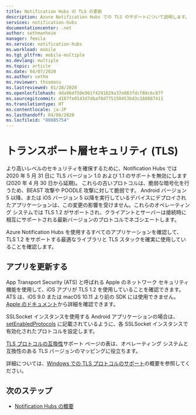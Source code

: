 ```yaml
---
title: Notification Hubs の TLS の更新
description: Azure Notification Hubs での TLS のサポートについて説明します。
services: notification-hubs
documentationcenter: .net
author: sethmanheim
manager: femila
ms.service: notification-hubs
ms.workload: mobile
ms.tgt_pltfrm: mobile-multiple
ms.devlang: multiple
ms.topic: article
ms.date: 04/07/2020
ms.author: sethm
ms.reviewer: thsomasu
ms.lastreviewed: 01/28/2020
ms.openlocfilehash: 4da96df50e961f4291029a37e883fdcf88c6c87f
ms.sourcegitcommit: d187fe0143d7dbaf8d775150453bd3c188087411
ms.translationtype: HT
ms.contentlocale: ja-JP
ms.lasthandoff: 04/08/2020
ms.locfileid: "80885754"
---
```

# <a name="transport-layer-security-tls"></a>トランスポート層セキュリティ (TLS)

より高いレベルのセキュリティを確保するために、Notification Hubs では 2020 年 5 月 31 日に TLS バージョン 1.0 および 1.1 のサポートを無効にします (2020 年 4 月 30 日から延期)。 これらの古いプロトコルは、脆弱な暗号化を行うため、BEAST 攻撃や POODLE 攻撃に対して脆弱です。 Android バージョン 5 以降、または iOS バージョン 5 以降を実行しているデバイスにデプロイされたアプリケーションは、この変更の影響を受けません。これらのオペレーティング システムでは TLS 1.2 がサポートされ、クライアントとサーバーは接続時に相互にサポートされる最新バージョンのプロトコルでネゴシエートします。

Azure Notification Hubs を使用するすべてのアプリケーションを確認して、TLS 1.2 をサポートする最適なライブラリと TLS スタックを確実に使用していることを確認します。

## <a name="update-apps"></a>アプリを更新する

App Transport Security (ATS) と呼ばれる Apple のネットワーク セキュリティ機能を使用して、iOS アプリが TLS 1.2 を使用していることを確認できます。 ATS は、iOS 9.0 または macOS 10.11 より前の SDK には使用できません。[Apple のドキュメント](https://developer.apple.com/documentation/security/preventing_insecure_network_connections)から詳細を確認できます。

SSLSocket インスタンスを使用する Android アプリケーションの場合は、[setEnabledProtocols](https://developer.android.com/reference/javax/net/ssl/SSLSocket#setEnabledProtocols(java.lang.String%5B%5D)) に記載されているように、各 SSLSocket インスタンスで有効化されたプロトコルを設定します。

[TLS プロトコルの互換性](https://support.globalsign.com/customer/portal/articles/2934392-tls-protocol-compatibility)サポート ページの表は、オペレーティング システムと互換性のある TLS バージョンのマッピングに役立ちます。

詳細については、[Windows での TLS プロトコルのサポート](https://docs.microsoft.com/archive/blogs/kaushal/support-for-ssltls-protocols-on-windows)の概要を参照してください。

## <a name="next-steps"></a>次のステップ

- [Notification Hubs の概要](notification-hubs-push-notification-overview.md)